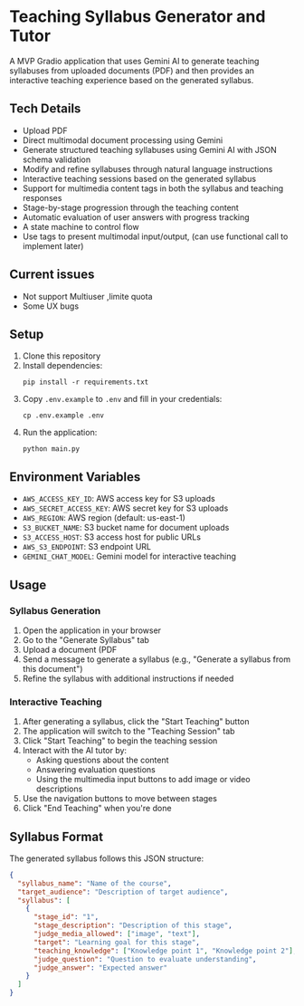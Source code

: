 # Teaching Syllabus Generator and Tutor

A MVP Gradio application that uses Gemini AI to generate teaching syllabuses from uploaded documents (PDF) and then provides an interactive teaching experience based on the generated syllabus.

## Tech Details

- Upload PDF
- Direct multimodal document processing using Gemini
- Generate structured teaching syllabuses using Gemini AI with JSON schema validation
- Modify and refine syllabuses through natural language instructions
- Interactive teaching sessions based on the generated syllabus
- Support for multimedia content tags in both the syllabus and teaching responses
- Stage-by-stage progression through the teaching content
- Automatic evaluation of user answers with progress tracking
- A state machine to control flow
- Use tags to present multimodal input/output, (can use functional call to implement later)


## Current issues
* Not support Multiuser ,limite quota
* Some UX bugs

## Setup

1. Clone this repository
2. Install dependencies:
   ```
   pip install -r requirements.txt
   ```
3. Copy `.env.example` to `.env` and fill in your credentials:
   ```
   cp .env.example .env
   ```
4. Run the application:
   ```
   python main.py
   ```

## Environment Variables

- `AWS_ACCESS_KEY_ID`: AWS access key for S3 uploads
- `AWS_SECRET_ACCESS_KEY`: AWS secret key for S3 uploads
- `AWS_REGION`: AWS region (default: us-east-1)
- `S3_BUCKET_NAME`: S3 bucket name for document uploads
- `S3_ACCESS_HOST`: S3 access host for public URLs
- `AWS_S3_ENDPOINT`: S3 endpoint URL
- `GEMINI_CHAT_MODEL`: Gemini model for interactive teaching 

## Usage

### Syllabus Generation

1. Open the application in your browser
2. Go to the "Generate Syllabus" tab
3. Upload a document (PDF 
4. Send a message to generate a syllabus (e.g., "Generate a syllabus from this document")
5. Refine the syllabus with additional instructions if needed

### Interactive Teaching

1. After generating a syllabus, click the "Start Teaching" button
2. The application will switch to the "Teaching Session" tab
3. Click "Start Teaching" to begin the teaching session
4. Interact with the AI tutor by:
   - Asking questions about the content
   - Answering evaluation questions
   - Using the multimedia input buttons to add image or video descriptions
5. Use the navigation buttons to move between stages
6. Click "End Teaching" when you're done

## Syllabus Format

The generated syllabus follows this JSON structure:

```json
{
  "syllabus_name": "Name of the course",
  "target_audience": "Description of target audience",
  "syllabus": [
    {
      "stage_id": "1",
      "stage_description": "Description of this stage",
      "judge_media_allowed": ["image", "text"],
      "target": "Learning goal for this stage",
      "teaching_knowledge": ["Knowledge point 1", "Knowledge point 2"],
      "judge_question": "Question to evaluate understanding",
      "judge_answer": "Expected answer"
    }
  ]
}
```
